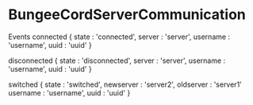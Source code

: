 # BungeeCordServerCommunication

Events
  connected
  {
    state    : 'connected',
    server   : 'server',
    username : 'username',
    uuid     : 'uuid'
  }

  disconnected
  {
    state    : 'disconnected',
    server   : 'server',
    username : 'username',
    uuid     : 'uuid'
  }

  switched
  {
    state     : 'switched',
    newserver : 'server2',
    oldserver : 'server1'
    username  : 'username',
    uuid      : 'uuid'
  }
